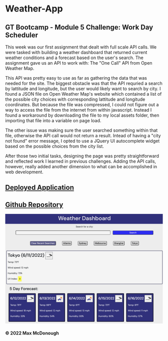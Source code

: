 # Weather-App

## GT Bootcamp - Module 5 Challenge: Work Day Scheduler

This week was our first assignment that dealt with full scale API calls. We were tasked with building a weather dashboard that returned current weather conditions and a forecast based on the user's search. The assignment gave us an API to work with: The "One Call" API from Open Weather Map.

This API was pretty easy to use as far as gathering the data that was needed for the site. The biggest obstacle was that the API requried a search by lattitude and longitude, but the user would likely want to search by city. I found a JSON file on Open Weather Map's website which contained a list of the possible city choices with corresponding lattitude and longitude coordinates. But because the file was compressed, I could not figure out a way to access the file from the internet from within javascript. Instead I found a workaround by downloading the file to my local assets folder, then importing that file into a variable on page load.

The other issue was making sure the user searched something within that file, otherwise the API call would not return a result. Intead of having a "city not found" error message, I opted to use a JQuery UI autocomplete widget based on the possible choices from the city list.

After those two initial tasks, designing the page was pretty straightforward and reflected work I learned in previous challenges. Adding the API calls, however, really added another dimension to what can be accomplished in web development.

## [Deployed Application](https://mmmphoto.github.io/Weather-App)
## [Github Repository](https://github.com/MMMPhoto/Weather-App)

![Screenshot of Password-Generator](./assets/images/weather-dashboard-screenshot.png)

#### © 2022 Max McDonough


